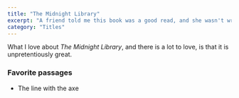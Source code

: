 ```yaml
---
title: "The Midnight Library"
excerpt: "A friend told me this book was a good read, and she wasn't wrong."
category: "Titles"
---
```

What I love about _The Midnight Library_, and there is a lot to love, is that it is unpretentiously great.

### Favorite passages
- The line with the axe